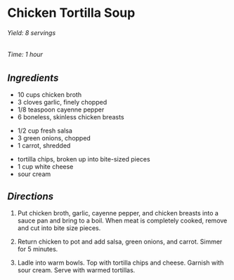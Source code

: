 # Chicken Tortilla Soup

######  Yield: 8 servings
######  Time: 1 hour

##  *Ingredients*
- 10 cups chicken broth
- 3 cloves garlic, finely chopped
- 1/8 teaspoon cayenne pepper
- 6 boneless, skinless chicken breasts
<!-- -->
- 1/2 cup fresh salsa
- 3 green onions, chopped
- 1 carrot, shredded
<!-- -->
- tortilla chips, broken up into bite-sized pieces
- 1 cup white cheese
- sour cream

##  *Directions*
1. Put chicken broth, garlic, cayenne pepper, and chicken breasts into a
sauce pan and bring to a boil.  When meat is completely cooked, remove
and cut into bite size pieces.

2. Return chicken to pot and add salsa, green onions, and carrot.  Simmer
for 5 minutes.

3. Ladle into warm bowls.  Top with tortilla chips and cheese.  Garnish
with sour cream.  Serve with warmed tortillas.